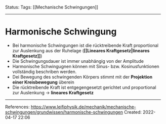 Status:
Tags: [[Mechanische Schwingungen]]
___
# Harmonische Schwingung

- Bei harmonische Schwingungen ist die rücktreibende Kraft proportional zur Auslenkung aus der Ruhelage (**[[Lineares Kraftgesetz|lineares Kraftgesetz]]**)
- Die Schwingungsdauer ist immer unabhängig von der Amplitude
- Harmonische Schwingugnen können mit Sinus- bzw. Kosinusfunktionen vollständig beschriben werden.
- Dei Bewegung des schwingenden Körpers stimmt mit der **Projektion einer Kreisbewegung** überein
- Die rücktreibende Kraft ist entgegengesetzt gerichtet und proportional zur Auslenkung -> **lineares Kraftgesetz**
___
References:
https://www.leifiphysik.de/mechanik/mechanische-schwingungen/grundwissen/harmonische-schwingungen
Created: 2022-04-17 22:06